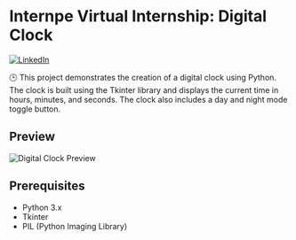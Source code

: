 # Internpe Virtual Internship: Digital Clock

[![LinkedIn](https://img.shields.io/badge/Share%20on-LinkedIn-blue)](https://www.linkedin.com/in/ram-sai-jagadish-yenugadhati-8909201b1)

🕒 This project demonstrates the creation of a digital clock using Python. The clock is built using the Tkinter library and displays the current time in hours, minutes, and seconds. The clock also includes a day and night mode toggle button.

## Preview

![Digital Clock Preview](![image](https://github.com/Ramsai170899/Digital-Clock_InternPe_Internship/assets/81312213/ece979b3-4f91-4244-8ee1-0d44b4a86493))


## Prerequisites

- Python 3.x
- Tkinter
- PIL (Python Imaging Library)
